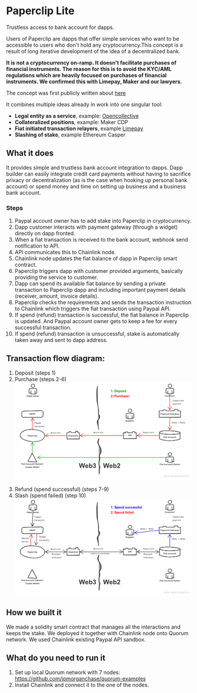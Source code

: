 # Paperclip Lite
Trustless access to bank account for dapps.

Users of Paperclip are dapps that offer simple services who want to be accessible to users who don't hold any cryptocurrency.This concept is a result of long iterative development of the idea of a decentralized bank.

**It is not a cryptocurrency on-ramp. It doesn't facilitate purchases of financial instruments. The reason for this is to avoid the KYC/AML regulations which are heavily focused on purchases of financial instruments. We confirmed this with Limepay, Maker and our lawyers.** 

The concept was first publicly written about [here](https://forum.aragon.org/t/collateralized-dao-proxy-services-as-an-aragon-network-use-case/137)

It combines multiple ideas already in work into one singular tool:
- **Legal entity as a service**, example: [Opencollective](https://opencollective.com/)
- **Collateralized positions**, example: Maker CDP
- **Fiat initiated transaction relayers**, example [Limepay](https://limepay.com)
- **Slashing of stake**, example Ethereum Casper


## What it does
It provides simple and trustless bank account integration to dapps. Dapp builder can easily integrate credit card payments without having to sacrifice privacy or decentralization (as is the case when hooking up personal bank account) or spend money and time on setting up business and a business bank account.

### Steps
1. Paypal account owner has to add stake into Paperclip in cryptocurrency.
2. Dapp customer interacts with payment gateway (through a widget) directly on dapp fronted.
3. When a fiat transaction is received to the bank account, webhook send notification to API.
4. API communicates this to Chainlink node.
5. Chainlink node updates the fiat balance of dapp in Paperclip smart contract.
6. Paperclip triggers dapp with customer provided arguments, basically providing the service to customer.
7. Dapp can spend its available fiat balance by sending a private transaction to Paperclip dapp and including important payment details (receiver, amount, invoice details).
8. Paperclip checks the requirements and sends the transaction instruction to Chainlink which triggers the fiat transaction using Paypal API.
9. If spend (refund) transaction is successful, the fiat balance in Paperclip is updated. And Paypal account owner gets to keep a fee for every successful transaction.
10. If spend (refund) transaction is unsuccessful, stake is automatically taken away and sent to dapp address.

## Transaction flow diagram:
1. Deposit (steps 1)
2. Purchase (steps 2-6)
![alt text][flow1]

[flow1]: https://raw.githubusercontent.com/bridgedao/paperclip_ethparis/master/paperclip-flows1.png "Paperclip flow diagram 1"

3. Refund (spend successful) (steps 7-9)
4. Slash (spend failed) (step 10)
![alt text][flow2]

[flow2]: https://raw.githubusercontent.com/bridgedao/paperclip_ethparis/master/paperclip-flows2.png "Paperclip flow diagram 2"

## How we built it
We made a solidity smart contract that manages all the interactions and keeps the stake. We deployed it together with Chainlink node onto Quorum network. We used Chainlink existing Paypal API sandbox.

## What do you need to run it
1. Set up local Quorum network with 7 nodes: https://github.com/jpmorganchase/quorum-examples
2. Install Chainlink and connect it to the one of the nodes.
